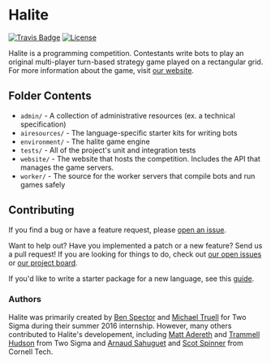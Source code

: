 # Halite

[![Travis Badge](https://travis-ci.org/HaliteChallenge/Halite.svg?branch=master)](https://travis-ci.org/HaliteChallenge/Halite)
[![License](https://img.shields.io/badge/license-MIT-blue.svg)](https://raw.githubusercontent.com/HaliteChallenge/Halite/master/LICENSE)

Halite is a programming competition. Contestants write bots to play an original multi-player turn-based strategy game played on a rectangular grid. For more information about the game, visit [our website](http://halite.io).

## Folder Contents

- `admin/` - A collection of administrative resources (ex. a technical specification)
- `airesources/` - The language-specific starter kits for writing bots
- `environment/` - The halite game engine 
- `tests/` - All of the project's unit and integration tests
- `website/` - The website that hosts the competition. Includes the API that manages the game servers.
- `worker/` - The source for the worker servers that compile bots and run games safely

## Contributing

If you find a bug or have a feature request, please [open an issue](https://github.com/HaliteChallenge/Halite/issues/new).

Want to help out? Have you implemented a patch or a new feature? Send us a pull request! If you are looking for things to do, check out [our open issues](https://github.com/HaliteChallenge/Halite/issues) or [our project board](https://github.com/HaliteChallenge/Halite/projects/1).

If you'd like to write a starter package for a new language, see this [guide](https://halite.io/advanced_writing_sp.php).

### Authors

Halite was primarily created by [Ben Spector](https://github.com/Sydriax) and [Michael Truell](https://github.com/truell20) for Two Sigma during their summer 2016 internship. However, many others contributed to Halite's developement, including [Matt Adereth](https://github.com/adereth) and [Trammell Hudson](https://github.com/osresearch) from Two Sigma and [Arnaud Sahuguet](https://github.com/sahuguet) and [Scot Spinner](https://github.com/awesomescot) from Cornell Tech.
